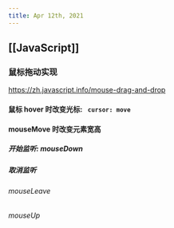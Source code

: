 ```yaml
---
title: Apr 12th, 2021
---
```


## [[JavaScript]]
### 鼠标拖动实现
https://zh.javascript.info/mouse-drag-and-drop
#### 鼠标 hover 时改变光标: ` cursor: move`
#### mouseMove 时改变元素宽高
##### 开始监听: mouseDown
##### 取消监听
###### mouseLeave
###### mouseUp
